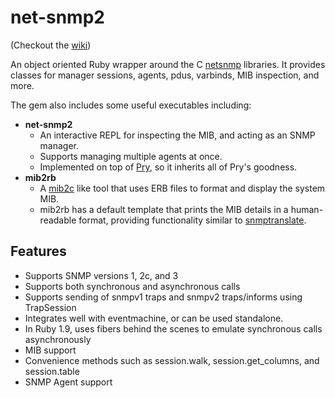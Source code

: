net-snmp2
=========

(Checkout the [wiki](https://github.com/jbreeden/net-snmp2/wiki))

An object oriented Ruby wrapper around the C [netsnmp](http://www.net-snmp.org) libraries.
It provides classes for manager sessions, agents, pdus, varbinds, MIB inspection, and more.

The gem also includes some useful executables including:
- **net-snmp2**
  + An interactive REPL for inspecting the MIB, and acting as an SNMP manager.
  + Supports managing multiple agents at once.
  + Implemented on top of [Pry](http://pryrepl.org/), so it inherits all of Pry's goodness.
- **mib2rb**
  + A [mib2c](http://www.net-snmp.org/wiki/index.php/Mib2c) like tool that uses ERB files to format and display the system MIB.
  + mib2rb has a default template that prints the MIB details in a human-readable format, providing functionality similar to [snmptranslate](http://www.net-snmp.org/wiki/index.php/TUT:snmptranslate).

Features
--------

* Supports SNMP versions 1, 2c, and 3
* Supports both synchronous and asynchronous calls
* Supports sending of snmpv1 traps and snmpv2 traps/informs using TrapSession
* Integrates well with eventmachine, or can be used standalone.
* In Ruby 1.9, uses fibers behind the scenes to emulate synchronous calls asynchronously
* MIB support
* Convenience methods such as session.walk, session.get_columns, and session.table
* SNMP Agent support
